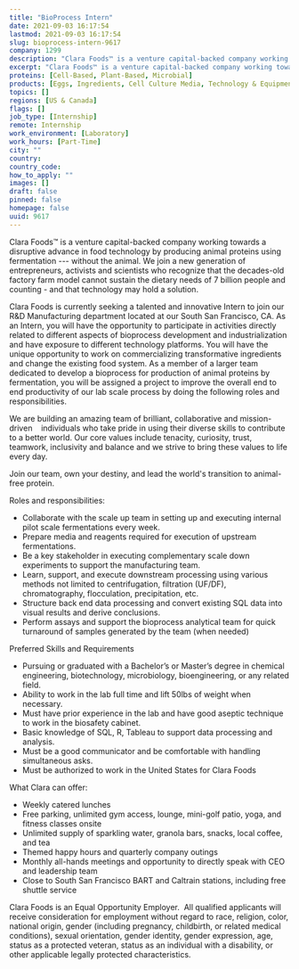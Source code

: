 ```yaml
---
title: "BioProcess Intern"
date: 2021-09-03 16:17:54
lastmod: 2021-09-03 16:17:54
slug: bioprocess-intern-9617
company: 1299
description: "Clara Foods™ is a venture capital-backed company working towards a disruptive advance in food technology by producing animal proteins using fermentation --- without the animal. We join a new generation of entrepreneurs, activists and scientists who recognize that the decades-old factory farm model cannot sustain the dietary needs of 7 billion people and counting - and that technology may hold a solution."
excerpt: "Clara Foods™ is a venture capital-backed company working towards a disruptive advance in food technology by producing animal proteins using fermentation --- without the animal. We join a new generation of entrepreneurs, activists and scientists who recognize that the decades-old factory farm model cannot sustain the dietary needs of 7 billion people and counting - and that technology may hold a solution."
proteins: [Cell-Based, Plant-Based, Microbial]
products: [Eggs, Ingredients, Cell Culture Media, Technology & Equipment]
topics: []
regions: [US & Canada]
flags: []
job_type: [Internship]
remote: Internship
work_environment: [Laboratory]
work_hours: [Part-Time]
city: ""
country: 
country_code: 
how_to_apply: ""
images: []
draft: false
pinned: false
homepage: false
uuid: 9617
---
```

<p>Clara Foods™ is a venture capital-backed company working towards a disruptive advance in food technology by producing animal proteins using fermentation --- without the animal. We join a new generation of entrepreneurs, activists and scientists who recognize that the decades-old factory farm model cannot sustain the dietary needs of 7 billion people and counting - and that technology may hold a solution.</p>
<p>Clara Foods is currently seeking a talented and innovative Intern to join our R&D Manufacturing department located at our South San Francisco, CA. As an Intern, you will have the opportunity to participate in activities directly related to different aspects of bioprocess development and industrialization and have exposure to different technology platforms. You will have the unique opportunity to work on commercializing transformative ingredients and change the existing food system. As a member of a larger team dedicated to develop a bioprocess for production of animal proteins by fermentation, you will be assigned a project to improve the overall end to end productivity of our lab scale process by doing the following roles and responsibilities.</p>
<p>We are building an amazing team of brilliant, collaborative and mission-driven    individuals who take pride in using their diverse skills to contribute to a better world. Our core values include tenacity, curiosity, trust, teamwork, inclusivity and balance and we strive to bring these values to life every day.</p>
<p>Join our team, own your destiny, and lead the world's transition to animal-free protein.</p>
<p>Roles and responsibilities:</p>
<ul>
<li>Collaborate with the scale up team in setting up and executing internal pilot scale fermentations every week.</li>
<li>Prepare media and reagents required for execution of upstream fermentations.</li>
<li>Be a key stakeholder in executing complementary scale down experiments to support the manufacturing team.</li>
<li>Learn, support, and execute downstream processing using various methods not limited to centrifugation, filtration (UF/DF), chromatography, flocculation, precipitation, etc.</li>
<li>Structure back end data processing and convert existing SQL data into visual results and derive conclusions.</li>
<li>Perform assays and support the bioprocess analytical team for quick turnaround of samples generated by the team (when needed)</li>
</ul>
<p>Preferred Skills and Requirements</p>
<ul>
<li>Pursuing or graduated with a Bachelor’s or Master’s degree in chemical engineering, biotechnology, microbiology, bioengineering, or any related field. </li>
<li>Ability to work in the lab full time and lift 50lbs of weight when necessary.</li>
<li>Must have prior experience in the lab and have good aseptic technique to work in the biosafety cabinet.</li>
<li>Basic knowledge of SQL, R, Tableau to support data processing and analysis.</li>
<li>Must be a good communicator and be comfortable with handling simultaneous asks.</li>
<li>Must be authorized to work in the United States for Clara Foods</li>
</ul>
<p>What Clara can offer:</p>
<ul>
<li>Weekly catered lunches</li>
<li>Free parking, unlimited gym access, lounge, mini-golf patio, yoga, and fitness classes onsite</li>
<li>Unlimited supply of sparkling water, granola bars, snacks, local coffee, and tea</li>
<li>Themed happy hours and quarterly company outings</li>
<li>Monthly all-hands meetings and opportunity to directly speak with CEO and leadership team</li>
<li>Close to South San Francisco BART and Caltrain stations, including free shuttle service</li>
</ul>
<p>Clara Foods is an Equal Opportunity Employer.  All qualified applicants will receive consideration for employment without regard to race, religion, color, national origin, gender (including pregnancy, childbirth, or related medical conditions), sexual orientation, gender identity, gender expression, age, status as a protected veteran, status as an individual with a disability, or other applicable legally protected characteristics.</p>
